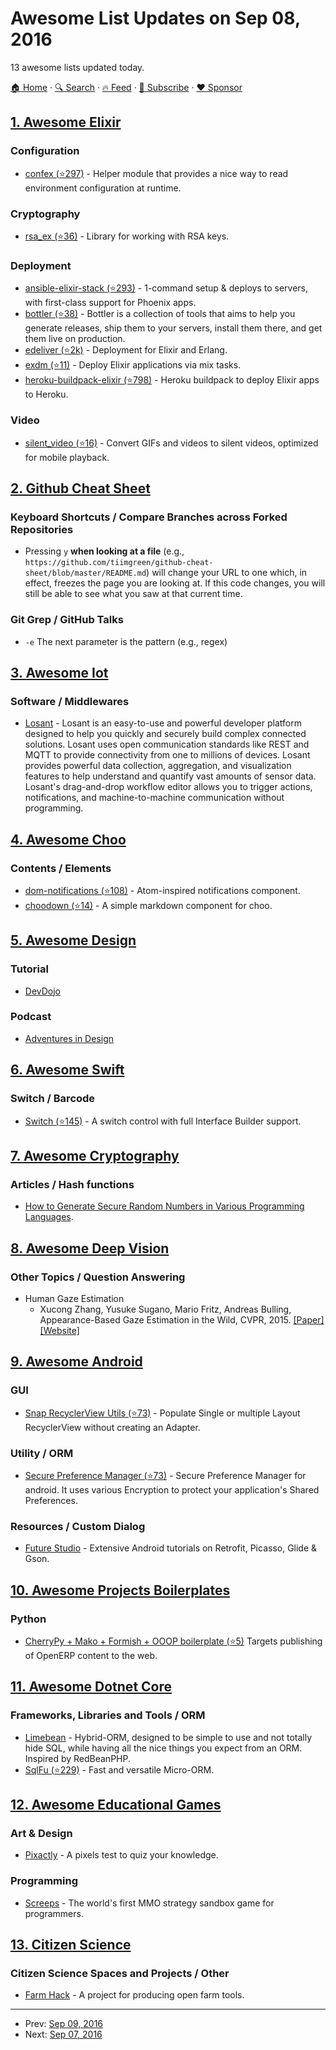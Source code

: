 # Awesome List Updates on Sep 08, 2016

13 awesome lists updated today.

[🏠 Home](/README.md) · [🔍 Search](https://www.trackawesomelist.com/search/) · [🔥 Feed](https://www.trackawesomelist.com/rss.xml) · [📮 Subscribe](https://trackawesomelist.us17.list-manage.com/subscribe?u=d2f0117aa829c83a63ec63c2f&id=36a103854c) · [❤️  Sponsor](https://github.com/sponsors/theowenyoung)



## [1. Awesome Elixir](/content/h4cc/awesome-elixir/README.md)

### Configuration

*   [confex (⭐297)](https://github.com/Nebo15/confex) - Helper module that provides a nice way to read environment configuration at runtime.

### Cryptography

*   [rsa\_ex (⭐36)](https://github.com/anoskov/rsa-ex) - Library for working with RSA keys.

### Deployment

*   [ansible-elixir-stack (⭐293)](https://github.com/HashNuke/ansible-elixir-stack) - 1-command setup & deploys to servers, with first-class support for Phoenix apps.
*   [bottler (⭐38)](https://github.com/rubencaro/bottler) - Bottler is a collection of tools that aims to help you generate releases, ship them to your servers, install them there, and get them live on production.
*   [edeliver (⭐2k)](https://github.com/boldpoker/edeliver) - Deployment for Elixir and Erlang.
*   [exdm (⭐11)](https://github.com/joeyates/exdm) - Deploy Elixir applications via mix tasks.
*   [heroku-buildpack-elixir (⭐798)](https://github.com/HashNuke/heroku-buildpack-elixir) - Heroku buildpack to deploy Elixir apps to Heroku.

### Video

*   [silent\_video (⭐16)](https://github.com/talklittle/silent_video) - Convert GIFs and videos to silent videos, optimized for mobile playback.

## [2. Github Cheat Sheet](/content/tiimgreen/github-cheat-sheet/README.md)

### Keyboard Shortcuts / Compare Branches across Forked Repositories

*   Pressing `y` **when looking at a file** (e.g., `https://github.com/tiimgreen/github-cheat-sheet/blob/master/README.md`) will change your URL to one which, in effect, freezes the page you are looking at. If this code changes, you will still be able to see what you saw at that current time.

### Git Grep / GitHub Talks

*   `-e` The next parameter is the pattern (e.g., regex)

## [3. Awesome Iot](/content/HQarroum/awesome-iot/README.md)

### Software / Middlewares

*   [Losant](https://losant.com) - Losant is an easy-to-use and powerful developer platform designed to help you quickly and securely build complex connected solutions. Losant uses open communication standards like REST and MQTT to provide connectivity from one to millions of devices. Losant provides powerful data collection, aggregation, and visualization features to help understand and quantify vast amounts of sensor data. Losant's drag-and-drop workflow editor allows you to trigger actions, notifications, and machine-to-machine communication without programming.

## [4. Awesome Choo](/content/choojs/awesome-choo/README.md)

### Contents / Elements

*   [dom-notifications (⭐108)](https://github.com/finnp/dom-notifications) - Atom-inspired notifications component.
*   [choodown (⭐14)](https://github.com/trainyard/choodown) - A simple markdown component for choo.

## [5. Awesome Design](/content/gztchan/awesome-design/README.md)

### Tutorial

*   [DevDojo](https://devdojo.com/)

### Podcast

*   [Adventures in Design](http://www.adventuresindesignmarket.com/)

## [6. Awesome Swift](/content/matteocrippa/awesome-swift/README.md)

### Switch / Barcode

*   [Switch (⭐145)](https://github.com/T-Pham/Switch) - A switch control with full Interface Builder support.

## [7. Awesome Cryptography](/content/sobolevn/awesome-cryptography/README.md)

### Articles / Hash functions

*   [How to Generate Secure Random Numbers in Various Programming Languages](https://paragonie.com/blog/2016/05/how-generate-secure-random-numbers-in-various-programming-languages).

## [8. Awesome Deep Vision](/content/kjw0612/awesome-deep-vision/README.md)

### Other Topics / Question Answering

*   Human Gaze Estimation
    *   Xucong Zhang, Yusuke Sugano, Mario Fritz, Andreas Bulling, Appearance-Based Gaze Estimation in the Wild, CVPR, 2015. [\[Paper\]](http://www.cv-foundation.org/openaccess/content_cvpr_2015/papers/Zhang_Appearance-Based_Gaze_Estimation_2015_CVPR_paper.pdf) [\[Website\]](https://www.mpi-inf.mpg.de/departments/computer-vision-and-multimodal-computing/research/gaze-based-human-computer-interaction/appearance-based-gaze-estimation-in-the-wild-mpiigaze/)

## [9. Awesome Android](/content/JStumpp/awesome-android/README.md)

### GUI

*   [Snap RecyclerView Utils (⭐73)](https://github.com/prashantsolanki3/Snap-RecyclerView-Utils) - Populate Single or multiple Layout RecyclerView without creating an Adapter.

### Utility / ORM

*   [Secure Preference Manager (⭐73)](https://github.com/prashantsolanki3/Secure-Pref-Manager) - Secure Preference Manager for android. It uses various Encryption to protect your application's Shared Preferences.

### Resources / Custom Dialog

*   [Future Studio](https://futurestud.io/tutorials/tag/android) - Extensive Android tutorials on Retrofit, Picasso, Glide & Gson.

## [10. Awesome Projects Boilerplates](/content/melvin0008/awesome-projects-boilerplates/README.md)

### Python

*   [CherryPy + Mako + Formish + OOOP boilerplate (⭐5)](https://github.com/kdeldycke/cherrypy_mako_formish_ooop_boilerplate) Targets publishing of OpenERP content to the web.

## [11. Awesome Dotnet Core](/content/thangchung/awesome-dotnet-core/README.md)

### Frameworks, Libraries and Tools / ORM

*   [Limebean](https://nick-lucas.github.io/LimeBean/) - Hybrid-ORM, designed to be simple to use and not totally hide SQL, while having all the nice things you expect from an ORM. Inspired by RedBeanPHP.
*   [SqlFu (⭐229)](https://github.com/sapiens/SqlFu) - Fast and versatile Micro-ORM.

## [12. Awesome Educational Games](/content/yrgo/awesome-educational-games/README.md)

### Art & Design

*   [Pixactly](http://pixact.ly/) - A pixels test to quiz your knowledge.

### Programming

*   [Screeps](https://screeps.com/) - The world's first MMO strategy sandbox game for programmers.

## [13. Citizen Science](/content/dylanrees/citizen-science/README.md)

### Citizen Science Spaces and Projects / Other

*   [Farm Hack](http://farmhack.org/tools) - A project for producing open farm tools.

---

- Prev: [Sep 09, 2016](/content/2016/09/09/README.md)
- Next: [Sep 07, 2016](/content/2016/09/07/README.md)